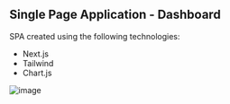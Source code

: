 ## Single Page Application - Dashboard

SPA created using the following technologies:

* Next.js
* Tailwind
* Chart.js

![image](https://github.com/cristiancsandoval/single-page-app/assets/96083224/515b46a9-6333-494e-91f5-2600d8615583)
